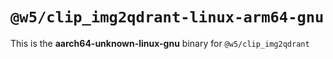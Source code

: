 # `@w5/clip_img2qdrant-linux-arm64-gnu`

This is the **aarch64-unknown-linux-gnu** binary for `@w5/clip_img2qdrant`
